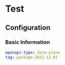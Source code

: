 # Test

## Configuration

### Basic Information

```yaml
openapi-type: data-plane
tag: package-2022-12-01
```
